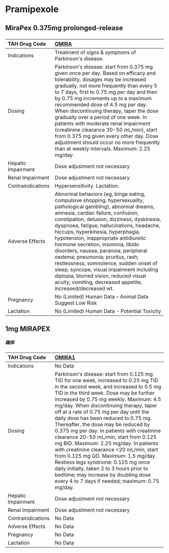 # Pramipexole

## MiraPex 0.375mg prolonged-release

##### 

| TAH Drug Code      | [OMIRA](https://www.tahsda.org.tw/drugs/hissearch.php?drug_code=OMIRA)                                                                                                                                                                                                                                                                                                                                                                                                                                                                                                                                                                       |
|:-------------------|:---------------------------------------------------------------------------------------------------------------------------------------------------------------------------------------------------------------------------------------------------------------------------------------------------------------------------------------------------------------------------------------------------------------------------------------------------------------------------------------------------------------------------------------------------------------------------------------------------------------------------------------------|
| Indications        | Treatment of signs & symptoms of Parkinson's disease.                                                                                                                                                                                                                                                                                                                                                                                                                                                                                                                                                                                        |
| Dosing             | Parkinson's disease: start from 0.375 mg given once per day. Based on efficacy and tolerability, dosages may be increased gradually, not more frequently than every 5 to 7 days, first to 0.75 mg per day and then by 0.75 mg increments up to a maximum recommended dose of 4.5 mg per day. When discontinuing therapy, taper the dose gradually over a period of one week. In patients with moderate renal impairment (creatinine clearance 30-50 mL/min), start from 0.375 mg given every other day. Dose adjustment should occur no more frequently than at weekly intervals. Maximum: 2.25 mg/day.                                      |
| Hepatic Impairment | Dose adjustment not necessary                                                                                                                                                                                                                                                                                                                                                                                                                                                                                                                                                                                                                |
| Renal Impairment   | Dose adjustment not necessary                                                                                                                                                                                                                                                                                                                                                                                                                                                                                                                                                                                                                |
| Contraindications  | Hypersensitivity. Lactation.                                                                                                                                                                                                                                                                                                                                                                                                                                                                                                                                                                                                                 |
| Adverse Effects    | Abnormal behaviors (eg, binge eating, compulsive shopping, hypersexuality, pathological gambling), abnormal dreams, amnesia, cardiac failure, confusion, constipation, delusion, dizziness, dyskinesia, dyspnoea, fatigue, hallucinations, headache, hiccups, hyperkinesia, hyperphagia, hypotension, inappropriate antidiuretic hormone secretion, insomnia, libido disorders, nausea, paranoia, peripheral oedema; pneumonia; pruritus, rash; restlessness, somnolence, sudden onset of sleep, syncope, visual impairment including diplopia, blurred vision, reduced visual acuity; vomiting, decreased appetite, increased/decreased wt. |
| Pregnancy          | No (Limited) Human Data – Animal Data Suggest Low Risk                                                                                                                                                                                                                                                                                                                                                                                                                                                                                                                                                                                       |
| Lactation          | No (Limited) Human Data - Potential Toxicity                                                                                                                                                                                                                                                                                                                                                                                                                                                                                                                                                                                                 |

## 1mg MIRAPEX

##### 臨採

| TAH Drug Code      | [OMIRA1](https://www.tahsda.org.tw/drugs/hissearch.php?drug_code=OMIRA1)                                                                                                                                                                                                                                                                                                                                                                                                                                                                                                                                                                                                                                                                                                                  |
|:-------------------|:------------------------------------------------------------------------------------------------------------------------------------------------------------------------------------------------------------------------------------------------------------------------------------------------------------------------------------------------------------------------------------------------------------------------------------------------------------------------------------------------------------------------------------------------------------------------------------------------------------------------------------------------------------------------------------------------------------------------------------------------------------------------------------------|
| Indications        | No Data                                                                                                                                                                                                                                                                                                                                                                                                                                                                                                                                                                                                                                                                                                                                                                                   |
| Dosing             | Parkinson's disease: start from 0.125 mg TID for one week, increased to 0.25 mg TID in the second week, and increased to 0.5 mg TID in the third week. Dose may be further increased by 0.75 mg weekly. Maximum: 4.5 mg/day. When discontinuing therapy, taper off at a rate of 0.75 mg per day until the daily dose has been reduced to 0.75 mg. Thereafter, the dose may be reduced by 0.375 mg per day. In patients with creatinine clearance 20-50 mL/min, start from 0.125 mg BID. Maximum: 2.25 mg/day. In patients with creatinine clearance <20 mL/min, start from 0.125 mg QD. Maximum: 1.5 mg/day. Restless legs syndrome: 0.125 mg once daily initially, taken 2 to 3 hours prior to bedtime; may increase by doubling dose every 4 to 7 days if needed; maximum: 0.75 mg/day. |
| Hepatic Impairment | Dose adjustment not necessary                                                                                                                                                                                                                                                                                                                                                                                                                                                                                                                                                                                                                                                                                                                                                             |
| Renal Impairment   | Dose adjustment not necessary                                                                                                                                                                                                                                                                                                                                                                                                                                                                                                                                                                                                                                                                                                                                                             |
| Contraindications  | No Data                                                                                                                                                                                                                                                                                                                                                                                                                                                                                                                                                                                                                                                                                                                                                                                   |
| Adverse Effects    | No Data                                                                                                                                                                                                                                                                                                                                                                                                                                                                                                                                                                                                                                                                                                                                                                                   |
| Pregnancy          | No Data                                                                                                                                                                                                                                                                                                                                                                                                                                                                                                                                                                                                                                                                                                                                                                                   |
| Lactation          | No Data                                                                                                                                                                                                                                                                                                                                                                                                                                                                                                                                                                                                                                                                                                                                                                                   |


